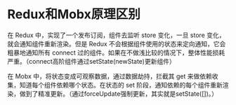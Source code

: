 # Redux和Mobx原理区别

在 Redux 中，实现了一个发布订阅，组件去监听 store 变化，一旦 store 变化，就会通知组件重新渲染。但是 Redux 不会根据组件使用的状态来定向通知，它会粗暴地通知所有 connect 过的组件。如果在不做浅比较的情况下，整体性能损耗严重。（connect高阶组件通过setState(newState)更新组件）

在 Mobx 中，将状态变成可观察数据，通过数据劫持，拦截其 get 来做依赖收集，知道每个组件依赖哪个状态。在状态的 set 阶段，通知依赖的每个组件重新渲染，做到了精准更新。（通过forceUpdate强制更新，其实就是setState([])。）